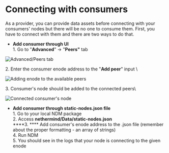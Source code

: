 # Connecting with consumers

As a provider, you can provide data assets before connecting with your consumers' nodes but there will be no one to consume them. First, you have to connect with them and there are two ways to do that.

* **Add consumer through UI**\
  1\. Go to "**Advanced**" -> "**Peers"** tab

![Advanced/Peers tab](<../.gitbook/assets/image (39).png>)

&#x20;      2\. Enter the consumer enode address to the "**Add peer**" input  \


![Adding enode to the available peers](<../.gitbook/assets/image (49).png>)

&#x20;     3\. Consumer's node should be added to the connected peers\


![Connected consumer's node](<../.gitbook/assets/image (45).png>)



* **Add consumer through static-nodes.json file**\
  1\. Go to your local NDM package\
  2\. Access **nethermind/Data/static-nodes.json**\
  ****3. **** Add consumer's enode address to the .json file (remember about the proper formatting - an array of strings) \
  4\. Run NDM \
  5\. You should see in the logs that your node is connecting to the given enode
